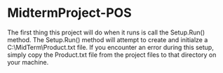 # MidtermProject-POS
The first thing this project will do when it runs is call the Setup.Run() method.
The Setup.Run() method will attempt to create and initialze a C:\MidTerm\Product.txt file.
If you encounter an error during this setup, simply copy the Product.txt file from the project files to that directory on your machine.
